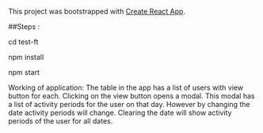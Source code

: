This project was bootstrapped with [Create React App](https://github.com/facebook/create-react-app).

##Steps :

cd test-ft

npm install

npm start


Working of application:
The table in the app has a list of users with view button for each.
Clicking on the view button opens a modal.
This modal has a list of activity periods for the user on that day.
However by changing the date activity periods will change.
Clearing the date will show activity periods of the user for all dates.

